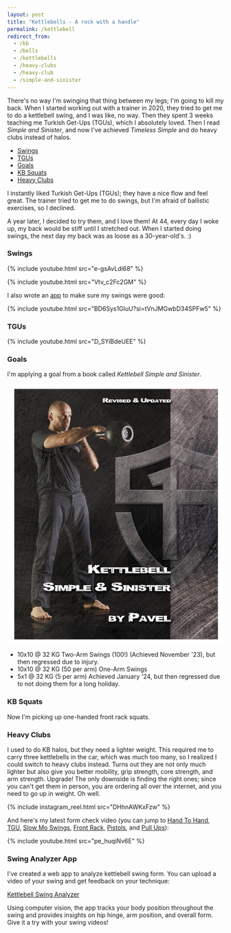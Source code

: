 ```yaml
---
layout: post
title: "Kettlebells - A rock with a handle"
permalink: /kettlebell
redirect_from:
  - /kb
  - /bells
  - /kettlebells
  - /heavy-clubs
  - /heavy-club
  - /simple-and-sinister
---
```


There's no way I'm swinging that thing between my legs; I'm going to kill my back. When I started working out with a trainer in 2020, they tried to get me to do a kettlebell swing, and I was like, no way. Then they spent 3 weeks teaching me Turkish Get-Ups (TGUs), which I absolutely loved. Then I read _Simple and Sinister_, and now I've achieved _Timeless Simple_ and do heavy clubs instead of halos.

<!-- prettier-ignore-start -->
<!-- vim-markdown-toc-start -->

- [Swings](#swings)
- [TGUs](#tgus)
- [Goals](#goals)
- [KB Squats](#kb-squats)
- [Heavy Clubs](#heavy-clubs)

<!-- vim-markdown-toc-end -->
<!-- prettier-ignore-end -->

I instantly liked Turkish Get-Ups (TGUs); they have a nice flow and feel great. The trainer tried to get me to do swings, but I'm afraid of ballistic exercises, so I declined.

A year later, I decided to try them, and I love them! At 44, every day I woke up, my back would be stiff until I stretched out. When I started doing swings, the next day my back was as loose as a 30-year-old's. :)

### Swings

{% include youtube.html src="e-gsAvLdi68" %}

{% include youtube.html src="Vtv_c2Fc2GM" %}

I also wrote an [app](https://github.com/idvorkin/video-edit/blob/3676fd9d827ee881eb90a1914ee21ab37e417756/yolo.py?plain=1#L112) to make sure my swings were good:

{% include youtube.html src="BD6Sys1GIuU?si=tVnJMGwbD34SPFw5" %}

### TGUs

{% include youtube.html src="D_SYiBdeUEE" %}

### Goals

I'm applying a goal from a book called _Kettlebell Simple and Sinister_.

![](https://raw.githubusercontent.com/idvorkin/ipaste/main/20241214_102150.webp)

- 10x10 @ 32 KG Two-Arm Swings (100!) (Achieved November '23), but then regressed due to injury.
- 10x10 @ 32 KG (50 per arm) One-Arm Swings
- 5x1 @ 32 KG (5 per arm) Achieved January '24, but then regressed due to not doing them for a long holiday.

### KB Squats

Now I'm picking up one-handed front rack squats.

### Heavy Clubs

I used to do KB halos, but they need a lighter weight. This required me to carry three kettlebells in the car, which was much too many, so I realized I could switch to heavy clubs instead. Turns out they are not only much lighter but also give you better mobility, grip strength, core strength, and arm strength. Upgrade! The only downside is finding the right ones; since you can't get them in person, you are ordering all over the internet, and you need to go up in weight. Oh well.

{% include instagram_reel.html src="DHhnAWKxFzw" %}

And here's my latest form check video (you can jump to [Hand To Hand](https://www.youtube.com/watch?v=pe_huqiNv6E&t=1s), [TGU](https://www.youtube.com/watch?v=pe_huqiNv6E&t=35s), [Slow Mo Swings](https://www.youtube.com/watch?v=pe_huqiNv6E&t=83s), [Front Rack](https://www.youtube.com/watch?v=pe_huqiNv6E&t=210s), [Pistols](https://www.youtube.com/watch?v=pe_huqiNv6E&t=259s), and [Pull Ups](https://www.youtube.com/watch?v=pe_huqiNv6E&t=302s)):

{% include youtube.html src="pe_huqiNv6E" %}

### Swing Analyzer App

I've created a web app to analyze kettlebell swing form. You can upload a video of your swing and get feedback on your technique:

[Kettlebell Swing Analyzer](https://swing-analyzer.vercel.app)

Using computer vision, the app tracks your body position throughout the swing and provides insights on hip hinge, arm position, and overall form. Give it a try with your swing videos!
